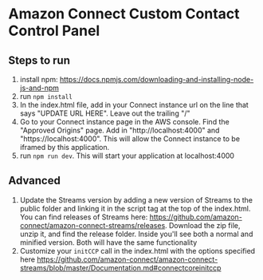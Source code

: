 # Amazon Connect Custom Contact Control Panel

## Steps to run
1. install npm: https://docs.npmjs.com/downloading-and-installing-node-js-and-npm
1. run `npm install`
1. In the index.html file, add in your Connect instance url on the line that says "UPDATE URL HERE". Leave out the trailing "/"
1. Go to your Connect instance page in the AWS console. Find the "Approved Origins" page. Add in "http://localhost:4000" and "https://localhost:4000". This will allow the Connect instance to be iframed by this application.
1. run `npm run dev`. This will start your application at localhost:4000

## Advanced
1. Update the Streams version by adding a new version of Streams to the public folder and linking it in the script tag at the top of the index.html. You can find releases of Streams here: https://github.com/amazon-connect/amazon-connect-streams/releases. Download the zip file, unzip it, and find the release folder. Inside you'll see both a normal and minified version. Both will have the same functionality
1. Customize your `initCCP` call in the index.html with the options specified here https://github.com/amazon-connect/amazon-connect-streams/blob/master/Documentation.md#connectcoreinitccp